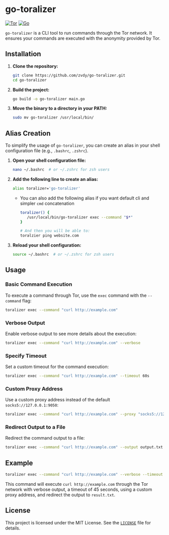 # go-toralizer
[![Tor](https://img.shields.io/badge/Tor-7D4698?logo=Tor-Browser&logoColor=white)](#) [![Go](https://img.shields.io/badge/Go-%2300ADD8.svg?&logo=go&logoColor=white)](#)


`go-toralizer` is a CLI tool to run commands through the Tor network. It ensures your commands are executed with the anonymity provided by Tor.

## Installation

1. **Clone the repository:**
    ```sh
    git clone https://github.com/zvdy/go-toralizer.git
    cd go-toralizer
    ```

2. **Build the project:**
    ```sh
    go build -o go-toralizer main.go
    ```

3. **Move the binary to a directory in your PATH:**
    ```sh
    sudo mv go-toralizer /usr/local/bin/
    ```

## Alias Creation

To simplify the usage of `go-toralizer`, you can create an alias in your shell configuration file (e.g., `.bashrc`, `.zshrc`).

1. **Open your shell configuration file:**
    ```sh
    nano ~/.bashrc  # or ~/.zshrc for zsh users
    ```

2. **Add the following line to create an alias:**
    ```sh
    alias toralizer='go-toralizer'
    ```
      
      - You can also add the following alias if you want default cli and simpler `cmd` concatenation 
         ```sh
         toralizer() {
            /usr/local/bin/go-toralizer exec --command "$*"
         }

         # And then you will be able to:
         toralzier ping website.com
         ```

3. **Reload your shell configuration:**
    ```sh
    source ~/.bashrc  # or ~/.zshrc for zsh users
    ```

## Usage

### Basic Command Execution

To execute a command through Tor, use the `exec` command with the `--command` flag:

```sh
toralizer exec --command "curl http://example.com"
```

### Verbose Output

Enable verbose output to see more details about the execution:

```sh
toralizer exec --command "curl http://example.com" --verbose
```

### Specify Timeout

Set a custom timeout for the command execution:

```sh
toralizer exec --command "curl http://example.com" --timeout 60s
```

### Custom Proxy Address

Use a custom proxy address instead of the default `socks5://127.0.0.1:9050`:

```sh
toralizer exec --command "curl http://example.com" --proxy "socks5://127.0.0.1:9150"
```

### Redirect Output to a File

Redirect the command output to a file:

```sh
toralizer exec --command "curl http://example.com" --output output.txt
```

## Example

```sh
toralizer exec --command "curl http://example.com" --verbose --timeout 45s --proxy "socks5://127.0.0.1:9150" --output result.txt
```

This command will execute `curl http://example.com` through the Tor network with verbose output, a timeout of 45 seconds, using a custom proxy address, and redirect the output to `result.txt`.

## License

This project is licensed under the MIT License. See the [`LICENSE`](LICENSE) file for details.
